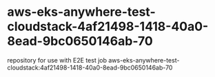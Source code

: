 # aws-eks-anywhere-test-cloudstack-4af21498-1418-40a0-8ead-9bc0650146ab-70
repository for use with E2E test job aws-eks-anywhere-test-cloudstack:4af21498-1418-40a0-8ead-9bc0650146ab-70
